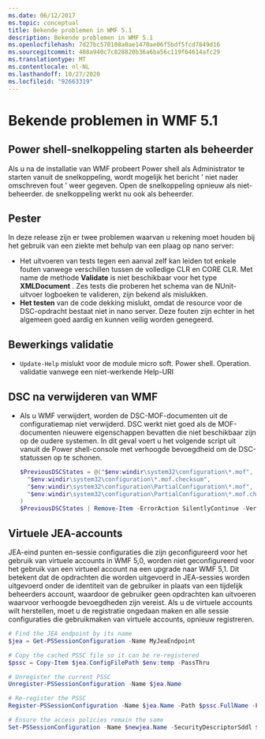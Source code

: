 ```yaml
---
ms.date: 06/12/2017
ms.topic: conceptual
title: Bekende problemen in WMF 5.1
description: Bekende problemen in WMF 5.1
ms.openlocfilehash: 7d27bc570108a0ae1470ae06f5bdf5fcd7849d16
ms.sourcegitcommit: 488a940c7c828820b36a6ba56c119f64614afc29
ms.translationtype: MT
ms.contentlocale: nl-NL
ms.lasthandoff: 10/27/2020
ms.locfileid: "92663319"
---
```

# <a name="known-issues-in-wmf-51"></a>Bekende problemen in WMF 5.1

## <a name="starting-powershell-shortcut-as-administrator"></a>Power shell-snelkoppeling starten als beheerder

Als u na de installatie van WMF probeert Power shell als Administrator te starten vanuit de snelkoppeling, wordt mogelijk het bericht ' niet nader omschreven fout ' weer gegeven. Open de snelkoppeling opnieuw als niet-beheerder. de snelkoppeling werkt nu ook als beheerder.

## <a name="pester"></a>Pester

In deze release zijn er twee problemen waarvan u rekening moet houden bij het gebruik van een ziekte met behulp van een plaag op nano server:

- Het uitvoeren van tests tegen een aanval zelf kan leiden tot enkele fouten vanwege verschillen tussen de volledige CLR en CORE CLR. Met name de methode **Validate** is niet beschikbaar voor het type **XMLDocument** . Zes tests die proberen het schema van de NUnit-uitvoer logboeken te valideren, zijn bekend als mislukken.
- **Het testen** van de code dekking mislukt, omdat de resource voor de DSC-opdracht bestaat niet in nano server. Deze fouten zijn echter in het algemeen goed aardig en kunnen veilig worden genegeerd.

## <a name="operation-validation"></a>Bewerkings validatie

- `Update-Help` mislukt voor de module micro soft. Power shell. Operation. validatie vanwege een niet-werkende Help-URI

## <a name="dsc-after-uninstall-wmf"></a>DSC na verwijderen van WMF

- Als u WMF verwijdert, worden de DSC-MOF-documenten uit de configuratiemap niet verwijderd. DSC werkt niet goed als de MOF-documenten nieuwere eigenschappen bevatten die niet beschikbaar zijn op de oudere systemen. In dit geval voert u het volgende script uit vanuit de Power shell-console met verhoogde bevoegdheid om de DSC-statussen op te schonen.

  ```powershell
  $PreviousDSCStates = @("$env:windir\system32\configuration\*.mof",
    "$env:windir\system32\configuration\*.mof.checksum",
    "$env:windir\system32\configuration\PartialConfiguration\*.mof",
    "$env:windir\system32\configuration\PartialConfiguration\*.mof.checksum"
  )
  $PreviousDSCStates | Remove-Item -ErrorAction SilentlyContinue -Verbose
  ```

## <a name="jea-virtual-accounts"></a>Virtuele JEA-accounts

JEA-eind punten en-sessie configuraties die zijn geconfigureerd voor het gebruik van virtuele accounts in WMF 5,0, worden niet geconfigureerd voor het gebruik van een virtueel account na een upgrade naar WMF 5,1. Dit betekent dat de opdrachten die worden uitgevoerd in JEA-sessies worden uitgevoerd onder de identiteit van de gebruiker in plaats van een tijdelijk beheerders account, waardoor de gebruiker geen opdrachten kan uitvoeren waarvoor verhoogde bevoegdheden zijn vereist. Als u de virtuele accounts wilt herstellen, moet u de registratie ongedaan maken en alle sessie configuraties die gebruikmaken van virtuele accounts, opnieuw registreren.

```powershell
# Find the JEA endpoint by its name
$jea = Get-PSSessionConfiguration -Name MyJeaEndpoint

# Copy the cached PSSC file so it can be re-registered
$pssc = Copy-Item $jea.ConfigFilePath $env:temp -PassThru

# Unregister the current PSSC
Unregister-PSSessionConfiguration -Name $jea.Name

# Re-register the PSSC
Register-PSSessionConfiguration -Name $jea.Name -Path $pssc.FullName -Force

# Ensure the access policies remain the same
Set-PSSessionConfiguration -Name $newjea.Name -SecurityDescriptorSddl $jea.SecurityDescriptorSddl
```

